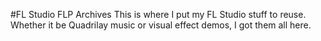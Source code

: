 #FL Studio FLP Archives
This is where I put my FL Studio stuff to reuse. Whether it be Quadrilay music or visual effect demos, I got them all here.
